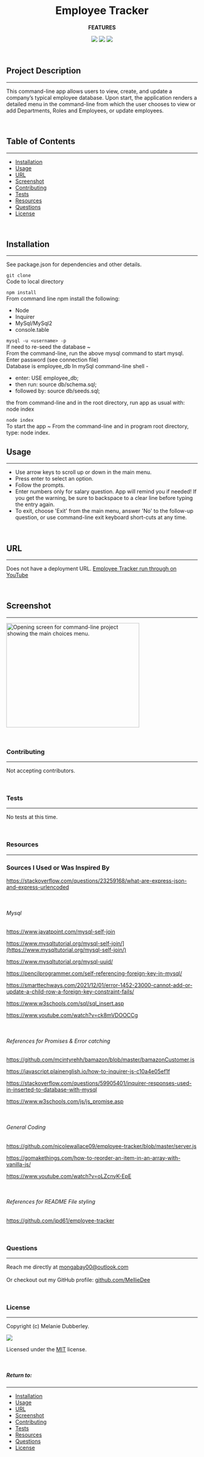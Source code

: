 # **<center>Employee Tracker</center>**

**<center>FEATURES</center>**

<center><img src="https://img.shields.io/badge/-Node-green.svg">   <img src="https://img.shields.io/badge/-MySql/MySql2-purple.svg">   <img src="https://img.shields.io/badge/-Inquirer-red.svg"></center>

&nbsp;

## **Project Description**

---

This command-line app allows users to view, create, and update a company’s typical employee database. Upon start, the application renders a detailed menu in the command-line from which the user chooses to view or add Departments, Roles and Employees, or update employees.

&nbsp;

## Table of Contents

---

- [Installation](#installation)
- [Usage](#usage)
- [URL](#url)
- [Screenshot](#screenshot)
- [Contributing](#contributing)
- [Tests](#tests)
- [Resources](#resources)
- [Questions](#questions)
- [License](#license)

&nbsp;

## **Installation**

---

See package.json for dependencies and other details.

`git clone`</br>
Code to local directory
&nbsp;

`npm install`</br>
From command line npm install the following:

- Node
- Inquirer
- MySql/MySql2
- console.table
  &nbsp;

`mysql -u <username> -p`</br>
If need to re-seed the database ~</br>
From the command-line, run the above mysql command to start mysql. Enter password (see connection file)</br>
Database is employee_db
In mySql command-line shell -

- enter: USE employee_db;
- then run: source db/schema.sql;
- followed by: source db/seeds.sql;

the from command-line and in the root directory, run app as usual with: node index
&nbsp;

`node index`</br>
To start the app ~
From the command-line and in program root directory, type: node index.
&nbsp;

## **Usage**

---

- Use arrow keys to scroll up or down in the main menu.
- Press enter to select an option.
- Follow the prompts.
- Enter numbers only for salary question. App will remind you if needed! If you get the warning, be sure to backspace to a clear line before typing the entry again.
- To exit, choose 'Exit' from the main menu, answer 'No' to the follow-up question, or use command-line exit keyboard short-cuts at any time.

&nbsp;

## **URL**

---

Does not have a deployment URL.
[Employee Tracker run through on YouTube](https://youtu.be/3wtUe1YyAkQ)

&nbsp;

## **Screenshot**

---

<img src="./assets/images/empTrackScreenShot.png" width="350" height="275" alt="Opening screen for command-line project showing the main choices menu.">

&nbsp;

### **Contributing**

---

Not accepting contributors.

&nbsp;

### **Tests**

---

No tests at this time.

&nbsp;

### **Resources**

---

### Sources I Used or Was Inspired By

https://stackoverflow.com/questions/23259168/what-are-express-json-and-express-urlencoded

&nbsp;

###### Mysql

https://www.javatpoint.com/mysql-self-join

https://www.mysqltutorial.org/mysql-self-join/](https://www.mysqltutorial.org/mysql-self-join/)

https://www.mysqltutorial.org/mysql-uuid/

https://pencilprogrammer.com/self-referencing-foreign-key-in-mysql/

https://smarttechways.com/2021/12/01/error-1452-23000-cannot-add-or-update-a-child-row-a-foreign-key-constraint-fails/

https://www.w3schools.com/sql/sql_insert.asp

https://www.youtube.com/watch?v=ck8mVDOOCCg

&nbsp;

###### References for Promises & Error catching

https://github.com/mcintyrehh/bamazon/blob/master/bamazonCustomer.js

https://javascript.plainenglish.io/how-to-inquirer-js-c10a4e05ef1f

https://stackoverflow.com/questions/59905401/inquirer-responses-used-in-inserted-to-database-with-mysql

https://www.w3schools.com/js/js_promise.asp

&nbsp;

###### General Coding

https://github.com/nicolewallace09/employee-tracker/blob/master/server.js

https://gomakethings.com/how-to-reorder-an-item-in-an-array-with-vanilla-js/

https://www.youtube.com/watch?v=oLZcnyK-EpE

&nbsp;

###### References for README File styling

https://github.com/jpd61/employee-tracker

&nbsp;

### **Questions**

---

Reach me directly at mongabay00@outlook.com </br>  
Or checkout out my GitHub profile: [github.com/MellieDee](https://github.com/MellieDee)

&nbsp;

### **License**

---

Copyright (c) Melanie Dubberley.
&nbsp;

<img src="https://img.shields.io/badge/license-MIT-blue.svg">

Licensed under the [MIT](https://choosealicense.com/licenses) license.

&nbsp;

##### Return to:

---

- [Installation](#installation)
- [Usage](#usage)
- [URL](#url)
- [Screenshot](#screenshot)
- [Contributing](#contributing)
- [Tests](#tests)
- [Resources](#resources)
- [Questions](#questions)
- [License](#license)

&nbsp;
